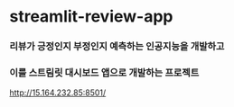 # streamlit-review-app

### 리뷰가 긍정인지 부정인지 예측하는 인공지능을 개발하고

### 이를 스트림릿 대시보드 앱으로 개발하는 프로젝트

http://15.164.232.85:8501/
